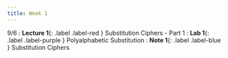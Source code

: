 ```yaml
---
title: Week 1
---
```


9/6
: **Lecture 1**{: .label .label-red } Substitution Ciphers - Part 1
: **Lab 1**{: .label .label-purple } Polyalphabetic Substitution 
: **Note 1**{: .label .label-blue } Substitution Ciphers